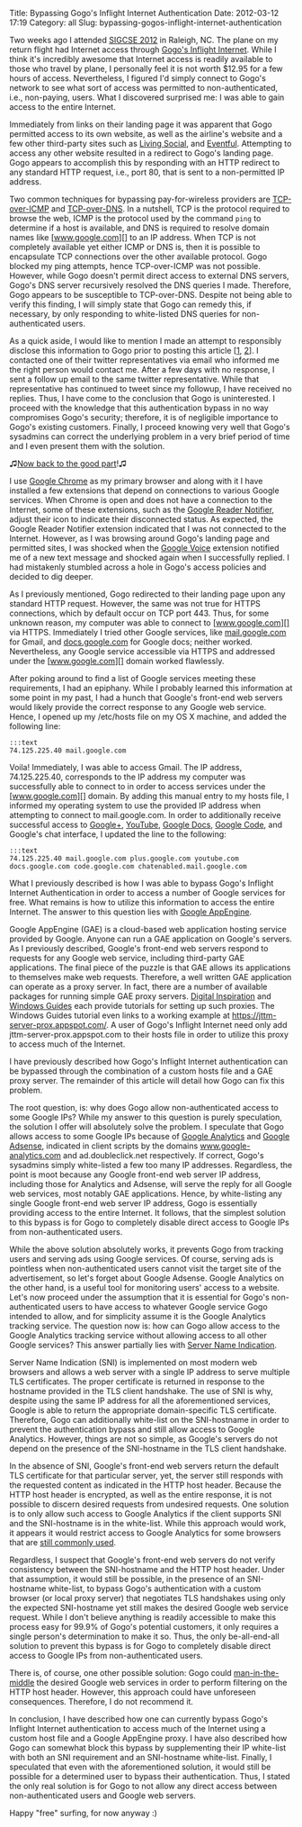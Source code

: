 Title: Bypassing Gogo's Inflight Internet Authentication
Date: 2012-03-12 17:19
Category: all
Slug: bypassing-gogos-inflight-internet-authentication

Two weeks ago I attended [SIGCSE 2012][] in Raleigh, NC. The plane on my return
flight had Internet access through [Gogo's Inflight Internet][]. While I think
it's incredibly awesome that Internet access is readily available to those who
travel by plane, I personally feel it is not worth $12.95 for a few hours of
access. Nevertheless, I figured I'd simply connect to Gogo's network to see
what sort of access was permitted to non-authenticated, i.e., non-paying,
users. What I discovered surprised me: I was able to gain access to the entire
Internet.

Immediately from links on their landing page it was apparent that Gogo
permitted access to its own website, as well as the airline's website and a few
other third-party sites such as [Living Social][], and [Eventful][]. Attempting
to access any other website resulted in a redirect to Gogo's landing page. Gogo
appears to accomplish this by responding with an HTTP redirect to any standard
HTTP request, i.e., port 80, that is sent to a non-permitted IP address.

Two common techniques for bypassing pay-for-wireless providers are
[TCP-over-ICMP][] and [TCP-over-DNS][]. In a nutshell, TCP is the protocol
required to browse the web, ICMP is the protocol used by the command `ping` to
determine if a host is available, and DNS is required to resolve domain names
like [www.google.com][] to an IP address. When TCP is not completely available
yet either ICMP or DNS is, then it is possible to encapsulate TCP connections
over the other available protocol. Gogo blocked my ping attempts, hence
TCP-over-ICMP was not possible. However, while Gogo doesn't permit direct
access to external DNS servers, Gogo's DNS server recursively resolved the DNS
queries I made. Therefore, Gogo appears to be susceptible to TCP-over-DNS.
Despite not being able to verify this finding, I will simply state that Gogo
can remedy this, if necessary, by only responding to white-listed DNS queries
for non-authenticated users.

As a quick aside, I would like to mention I made an attempt to responsibly
disclose this information to Gogo prior to posting this article [[1][], [2][]].
I contacted one of their twitter representatives via email who informed me the
right person would contact me. After a few days with no response, I sent a
follow up email to the same twitter representative. While that representative
has continued to tweet since my followup, I have received no replies. Thus, I
have come to the conclusion that Gogo is uninterested. I proceed with the
knowledge that this authentication bypass in no way compromises Gogo's
security; therefore, it is of negligible importance to Gogo's existing
customers. Finally, I proceed knowing very well that Gogo's sysadmins can
correct the underlying problem in a very brief period of time and I even
present them with the solution.

♫[Now back to the good part][]!♫

I use [Google Chrome][] as my primary browser and along with it I have
installed a few extensions that depend on connections to various Google
services. When Chrome is open and does not have a connection to the Internet,
some of these extensions, such as the [Google Reader Notifier][], adjust their
icon to indicate their disconnected status. As expected, the Google Reader
Notifier extension indicated that I was not connected to the Internet. However,
as I was browsing around Gogo's landing page and permitted sites, I was shocked
when the [Google Voice][] extension notified me of a new text message and
shocked again when I successfully replied. I had mistakenly stumbled across a
hole in Gogo's access policies and decided to dig deeper.

As I previously mentioned, Gogo redirected to their landing page upon any
standard HTTP request. However, the same was not true for HTTPS connections,
which by default occur on TCP port 443. Thus, for some unknown reason, my
computer was able to connect to [www.google.com][] via HTTPS. Immediately I
tried other Google services, like [mail.google.com][] for Gmail, and
[docs.google.com][] for Google docs; neither worked. Nevertheless, any Google
service accessible via HTTPS and addressed under the [www.google.com][] domain
worked flawlessly.

After poking around to find a list of Google services meeting these
requirements, I had an epiphany. While I probably learned this information at
some point in my past, I had a hunch that Google's front-end web servers would
likely provide the correct response to any Google web service. Hence, I opened
up my /etc/hosts file on my OS X machine, and added the following line:

    :::text
    74.125.225.40 mail.google.com

Voila! Immediately, I was able to access Gmail. The IP address, 74.125.225.40,
corresponds to the IP address my computer was successfully able to connect to
in order to access services under the [www.google.com][] domain. By adding this
manual entry to my hosts file, I informed my operating system to use the
provided IP address when attempting to connect to mail.google.com. In order to
additionally receive successful access to [Google+][], [YouTube][], [Google
Docs][docs.google.com], [Google Code][], and Google's chat interface, I updated
the line to the following:

    :::text
    74.125.225.40 mail.google.com plus.google.com youtube.com docs.google.com code.google.com chatenabled.mail.google.com

What I previously described is how I was able to bypass Gogo's Inflight
Internet Authentication in order to access a number of Google services for
free. What remains is how to utilize this information to access the entire
Internet. The answer to this question lies with [Google AppEngine][].

Google AppEngine (GAE) is a cloud-based web application hosting service
provided by Google. Anyone can run a GAE application on Google's servers. As I
previously described, Google's front-end web servers respond to requests for
any Google web service, including third-party GAE applications. The final piece
of the puzzle is that GAE allows its applications to themselves make web
requests. Therefore, a well written GAE application can operate as a proxy
server. In fact, there are a number of available packages for running simple
GAE proxy servers. [Digital Inspiration][] and [Windows Guides][] each provide
tutorials for setting up such proxies. The Windows Guides tutorial even links
to a working example at <https://jttm-server-prox.appspot.com/>. A user of
Gogo's Inflight Internet need only add jttm-server-prox.appspot.com to their
hosts file in order to utilize this proxy to access much of the Internet.

I have previously described how Gogo's Inflight Internet authentication can be
bypassed through the combination of a custom hosts file and a GAE proxy server.
The remainder of this article will detail how Gogo can fix this problem.

The root question, is: why does Gogo allow non-authenticated access to some
Google IPs? While my answer to this question is purely speculation, the
solution I offer will absolutely solve the problem. I speculate that Gogo
allows access to some Google IPs because of [Google Analytics][] and [Google
Adsense][], indicated in client scripts by the domains www.google-analytics.com
and ad.doubleclick.net respectively. If correct, Gogo's sysadmins simply
white-listed a few too many IP addresses. Regardless, the point is moot because
any Google front-end web server IP address, including those for Analytics and
Adsense, will serve the reply for all Google web services, most notably GAE
applications. Hence, by white-listing any single Google front-end web server IP
address, Gogo is essentially providing access to the entire Internet. It
follows, that the simplest solution to this bypass is for Gogo to completely
disable direct access to Google IPs from non-authenticated users.

While the above solution absolutely works, it prevents Gogo from tracking users
and serving ads using Google services. Of course, serving ads is pointless when
non-authenticated users cannot visit the target site of the advertisement, so
let's forget about Google Adsense. Google Analytics on the other hand, is a
useful tool for monitoring users' access to a website. Let's now proceed under
the assumption that it is essential for Gogo's non-authenticated users to have
access to whatever Google service Gogo intended to allow, and for simplicity
assume it is the Google Analytics tracking service. The question now is: how
can Gogo allow access to the Google Analytics tracking service without allowing
access to all other Google services? This answer partially lies with [Server
Name Indication][].

Server Name Indication (SNI) is implemented on most modern web browsers and
allows a web server with a single IP address to serve multiple TLS
certificates. The proper certificate is returned in response to the hostname
provided in the TLS client handshake. The use of SNI is why, despite using the
same IP address for all the aforementioned services, Google is able to return
the appropriate domain-specific TLS certificate. Therefore, Gogo can
additionally white-list on the SNI-hostname in order to prevent the
authentication bypass and still allow access to Google Analytics. However,
things are not so simple, as Google's servers do not depend on the presence of
the SNI-hostname in the TLS client handshake.

In the absence of SNI, Google's front-end web servers return the default TLS
certificate for that particular server, yet, the server still responds with the
requested content as indicated in the HTTP host header. Because the HTTP host
header is encrypted, as well as the entire response, it is not possible to
discern desired requests from undesired requests. One solution is to only allow
such access to Google Analytics if the client supports SNI and the SNI-hostname
is in the white-list. While this approach would work, it appears it would
restrict access to Google Analytics for some browsers that are [still commonly
used][].

Regardless, I suspect that Google's front-end web servers do not verify
consistency between the SNI-hostname and the HTTP host header. Under that
assumption, it would still be possible, in the presence of an SNI-hostname
white-list, to bypass Gogo's authentication with a custom browser (or local
proxy server) that negotiates TLS handshakes using only the expected
SNI-hostname yet still makes the desired Google web service request. While I
don't believe anything is readily accessible to make this process easy for
99.9% of Gogo's potential customers, it only requires a single person's
determination to make it so. Thus, the only be-all-end-all solution to prevent
this bypass is for Gogo to completely disable direct access to Google IPs from
non-authenticated users.

There is, of course, one other possible solution: Gogo could
[man-in-the-middle][] the desired Google web services in order to perform
filtering on the HTTP host header. However, this approach could have unforeseen
consequences. Therefore, I do not recommend it.

In conclusion, I have described how one can currently bypass Gogo's Inflight
Internet authentication to access much of the Internet using a custom host file
and a Google AppEngine proxy. I have also described how Gogo can somewhat block
this bypass by supplementing their IP white-list with both an SNI requirement
and an SNI-hostname white-list. Finally, I speculated that even with the
aforementioned solution, it would still be possible for a determined user to
bypass their authentication. Thus, I stated the only real solution is for Gogo
to not allow any direct access between non-authenticated users and Google web
servers.

Happy "free" surfing, for now anyway :)

  [SIGCSE 2012]: http://www.sigcse.org/sigcse2012/
  [Gogo's Inflight Internet]: http://www.gogoair.com/
  [Living Social]: livingsocial.com
  [Eventful]: http://eventful.com/
  [TCP-over-ICMP]: http://www.cs.uit.no/~daniels/PingTunnel/
  [TCP-over-DNS]: http://analogbit.com/tcp-over-dns_howto
  [www.google.com]: http://www.google.com
  [1]: /images/2012/03/gogo_dm.png
  [2]: https://twitter.com/#!/Gogo/status/176504298967015424
  [Now back to the good part]: http://www.youtube.com/watch?v=GI6CfKcMhjY&t=1m37s
  [Google Chrome]: https://www.google.com/chrome
  [Google Reader Notifier]: https://chrome.google.com/webstore/detail/apflmjolhbonpkbkooiamcnenbmbjcbf
  [Google Voice]: https://chrome.google.com/webstore/detail/kcnhkahnjcbndmmehfkdnkjomaanaooo
  [mail.google.com]: http://mail.google.com
  [docs.google.com]: http://docs.google.com
  [Google+]: http://plus.google.com
  [YouTube]: http://youtube.com
  [Google Code]: http://code.google.com
  [Google AppEngine]: http://code.google.com/appengine/
  [Digital Inspiration]: http://www.labnol.org/internet/setup-proxy-server/12890/
  [Windows Guides]: http://mintywhite.com/software-reviews/security-software/set-proxy-google-app-engine/
  [Google Analytics]: http://www.google.com/analytics/
  [Google Adsense]: https://www.google.com/adsense/
  [Server Name Indication]: http://en.wikipedia.org/wiki/Server_Name_Indication
  [still commonly used]: http://en.wikipedia.org/wiki/Server_Name_Indication#No_support
  [man-in-the-middle]: http://en.wikipedia.org/wiki/Man-in-the-middle_attack
